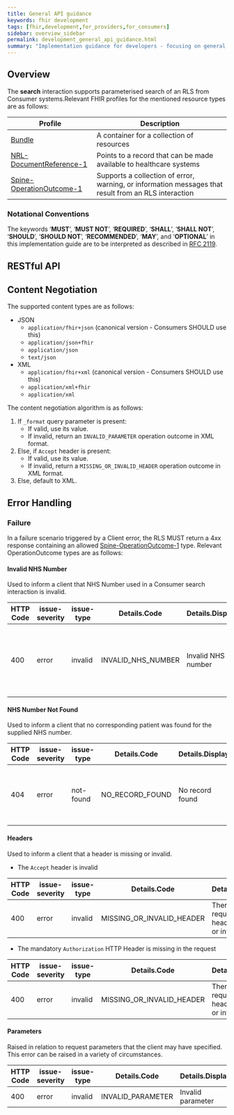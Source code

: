 ```yaml
---
title: General API guidance
keywords: fhir development
tags: [fhir,development,for_providers,for_consumers]
sidebar: overview_sidebar
permalink: development_general_api_guidance.html
summary: "Implementation guidance for developers - focusing on general API implementation guidance"
---
```



## Overview
The **search** interaction supports parameterised search of an RLS from Consumer systems.Relevant FHIR profiles for the mentioned resource types are as follows:

| Profile     | Description |
| ----------- | ----------- |
| [Bundle](https://hl7.org/fhir/STU3/bundle.html)  | A container for a collection of resources |
| [NRL-DocumentReference-1](https://fhir.nhs.uk/STU3/StructureDefinition/NRL-DocumentReference-1)  |    Points to a record that can be made available to healthcare systems     |
| [Spine-OperationOutcome-1](https://fhir.nhs.uk/STU3/StructureDefinition/Spine-OperationOutcome-1)| Supports a collection of error, warning, or information messages that result from an RLS interaction |

### Notational Conventions
The keywords ‘**MUST**’, ‘**MUST NOT**’, ‘**REQUIRED**’, ‘**SHALL**’, ‘**SHALL NOT**’, ‘**SHOULD**’, ‘**SHOULD NOT**’, ‘**RECOMMENDED**’, ‘**MAY**’, and ‘**OPTIONAL**’ in this implementation guide are to be interpreted as described in [RFC 2119](https://www.ietf.org/rfc/rfc2119.txt).

## RESTful API

## Content Negotiation
The supported content types are as follows:
- JSON
  - `application/fhir+json` (canonical version - Consumers SHOULD use this)
  - `application/json+fhir`
  - `application/json`
  - `text/json`
- XML
  - `application/fhir+xml` (canonical version - Consumers SHOULD use this)
  - `application/xml+fhir`
  - `application/xml`

The content negotiation algorithm is as follows:
1. If `_format` query parameter is present:
   - If valid, use its value.
   - If invalid, return an `INVALID_PARAMETER` operation outcome in XML format.
2. Else, if `Accept` header is present:
   - If valid, use its value.
   - If invalid, return a `MISSING_OR_INVALID_HEADER` operation outcome in XML format.
3. Else, default to XML.

## Error Handling

### Failure
In a failure scenario triggered by a Client error, the RLS MUST return a 4xx response containing an allowed [Spine-OperationOutcome-1](https://fhir.nhs.uk/STU3/StructureDefinition/Spine-OperationOutcome-1) type.
Relevant OperationOutcome types are as follows:

#### Invalid NHS Number
Used to inform a client that NHS Number used in a Consumer search interaction is invalid.

| HTTP Code | issue-severity | issue-type | Details.Code       | Details.Display    | Diagnostics                                                               |
| --------- | -------------- | ---------- | ------------------ | ------------------ | ------------------------------------------------------------------------- |
| 400       | error          | invalid    | INVALID_NHS_NUMBER | Invalid NHS number | The NHS number does not conform to the NHS Number format: `[nhs number]`. |

#### NHS Number Not Found
Used to inform a client that no corresponding patient was found for the supplied NHS number.

| HTTP Code | issue-severity | issue-type | Details.Code    | Details.Display | Diagnostics                                            |
| --------- | -------------- | ---------- | --------------- | --------------- | ------------------------------------------------------ |
| 404       | error          | not-found  | NO_RECORD_FOUND | No record found | The given NHS number could not be found `[nhs number]` |

#### Headers
Used to inform a client that a header is missing or invalid.
- The `Accept` header is invalid

| HTTP Code | issue-severity | issue-type | Details.Code              | Details.Display                               | Diagnostics                   |
| --------- | -------------- | ---------- | ------------------------- | --------------------------------------------- | ----------------------------- |
| 400       | error          | invalid    | MISSING_OR_INVALID_HEADER | There is a required header missing or invalid | Accept HTTP Header is invalid |

- The mandatory `Authorization` HTTP Header is missing in the request

| HTTP Code | issue-severity | issue-type | Details.Code              | Details.Display                               | Diagnostics                          |
| --------- | -------------- | ---------- | ------------------------- | --------------------------------------------- | ------------------------------------ |
| 400       | error          | invalid    | MISSING_OR_INVALID_HEADER | There is a required header missing or invalid | Authorization HTTP Header is missing |

#### Parameters
Raised in relation to request parameters that the client may have specified. This error can be raised in a variety of circumstances.

| HTTP Code | issue-severity | issue-type | Details.Code      | Details.Display   | Diagnostics |
| --------- | -------------- | ---------- | ----------------- | ----------------- | ----------- |
| 400       | error          | invalid    | INVALID_PARAMETER | Invalid parameter | Varies      |
